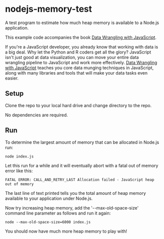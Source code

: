 # nodejs-memory-test

A test program to estimate how much heap memory is available to a Node.js application.

This example code accompanies the book [Data Wrangling with JavaScript](http://bit.ly/2t2cJu2).

If you're a JavaScript developer, you already know that working with data is a big deal. Why let the Python and R coders get all the glory? JavaScript isn't just good at data visualization, you can move your entire data wrangling pipeline to JavaScript and work more effectively. [Data Wrangling with JavaScript](http://bit.ly/2t2cJu2) teaches you core data munging techniques in JavaScript, along with many libraries and tools that will make your data tasks even easier.

## Setup

Clone the repo to your local hard drive and change directory to the repo.

No dependencies are required.

## Run

To determine the largest amount of memory that can be allocated in Node.js run:

    node index.js

Let this run for a while and it will eventually abort with a fatal out of memory error like this:

    FATAL ERROR: CALL_AND_RETRY_LAST Allocation failed - JavaScript heap out of memory

The last line of text printed tells you the total amount of heap memory available to your application under Node.js.

Now try increasing heap memory, add the '--max-old-space-size' command line parameter as follows and run it again:

    node --max-old-space-size=6000 index.js

You should now have much more heap memory to play with!